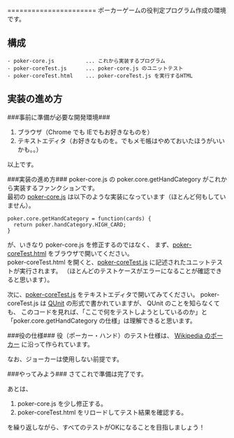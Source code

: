 ======================
ポーカーゲームの役判定プログラム作成の環境です。  

  
構成
----
    - poker-core.js          ... これから実装するプログラム
    - poker-coreTest.js      ... poker-core.js のユニットテスト
    - poker-coreTest.html    ... poker-coreTest.js を実行するHTML

  
実装の進め方
------------
###事前に準備が必要な開発環境###
1. ブラウザ（Chrome でも IEでもお好きなものを）
2. テキストエディタ（お好きなものを。でもメモ帳はやめておいたほうがいいかも。。）

以上です。  


###実装の進め方###
poker-core.js の poker.core.getHandCategory がこれから実装するファンクションです。  
最初の [poker-core.js](src/main/js/poker-core.js) は以下のような実装になっています（ほとんど何もしていません）。

    poker.core.getHandCategory = function(cards) {
      return poker.handCategory.HIGH_CARD;
    }

が、いきなり poker-core.js を修正するのではなく、
まず、[poker-coreTest.html](src/test/resources/poker-coreTest.html) をブラウザで開いてください。  
poker-coreTest.html を開くと、[poker-coreTest.js](src/test/js/poker-coreTest.js)
に記述されたユニットテストが実行されます。
（ほとんどのテストケースがエラーになることが確認できると思います）。

次に、[poker-coreTest.js](src/test/js/poker-coreTest.js) をテキストエディタで開いてみてください。
poker-coreTest.js は [QUnit](http://qunitjs.com/) の形式で書かれていますが、
QUnit のことを知らなくても、
このコードを見れば、「ここで何をテストしようとしているのか」と
「poker.core.getHandCategory の仕様」は理解できると思います。


###役の仕様###
役（ポーカー・ハンド）のテスト仕様は、
[Wikipedia のポーカー](http://ja.m.wikipedia.org/wiki/ポーカー)
に沿って作られています。

なお、ジョーカーは使用しない前提です。


###やってみよう###
さてこれで準備は完了です。

あとは、

1. poker-core.js を少し修正する。
2. poker-coreTest.html をリロードしてテスト結果を確認する。

を繰り返しながら、すべてのテストがOKになることを目指しましょう！
